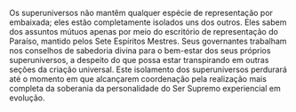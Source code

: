 ﻿Os superuniversos não mantêm qualquer espécie de representação por embaixada; eles estão completamente isolados uns dos outros. Eles sabem dos assuntos mútuos apenas por meio do escritório de representação do Paraíso, mantido pelos Sete Espíritos Mestres. Seus governantes trabalham nos conselhos de sabedoria divina para o bem-estar dos seus próprios superuniversos, a despeito do que possa estar transpirando em outras seções da criação universal. Este isolamento dos superuniversos perdurará até o momento em que alcançarem coordenação pela realização mais completa da soberania da personalidade do Ser Supremo experiencial em evolução.